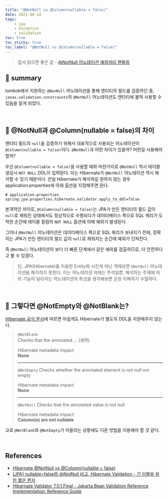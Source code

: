```yaml
---
title: "@NotNull vs @Column(nullable = false)"
date: 2021-08-24
tags:
    - jpa
    - exception
    - validation
toc: true
toc_sticky: true 
toc_label: "@NotNull vs @Column(nullable = false)"
---
```


> 앞서 읽으면 좋은 글 - [@NotNull 어노테이션 예외처리 핸들링](https://hyeon9mak.github.io/not-null-annotation-exception-handling)

## 📓 summary
lombok에서 지원하는 `@NonNull` 어노테이션을 통해 엔티티의 필드를 검증하던 중, `javax.validation.constraints`의 `@NotNull` 어노테이션도 엔티티에 붙여 사용할 수 있음을 알게 되었다.

<br>

## 📓 @NotNull과 @Column(nullable = false)의 차이
엔티티 필드의 `null`을 검증하기 위해서 대표적으로 사용되는 어노테이션이 `@Column(nullable = false)`이다.
`@NotNull`과 어떤 차이가 있을까? 어떤걸 사용해야할까?

우선 `@Column(nullable = false)`을 사용할 때와 마찬가지로 `@NotNull` 역시 테이블 생성시 `NOT NULL` DDL이 입력된다. 이는 Hibernate가 `@NotNull` 어노테이션 역시 해석할 수 있기 때문이다.
만일 Hibernate가 해석하길 원하지 않는 경우 application.properties에 아래 옵션을 지정해주면 된다.

```
# application.properties
spring.jpa.properties.hibernate.validator.apply_to_ddl=false
```

본격적인 차이로, `@Column(nullable = false)`는 JPA가 만든 엔티티의 필드 값이 `null`로 채워진 상태에서도 
정상적으로 수행되다가 데이터베이스 쪽으로 SQL 쿼리가 도착한 순간에 테이블 컬럼의 `NOT NULL` 옵션에 의해 예외가 발생된다.

그러나 `@NotNull` 어노테이션은 데이터베이스 쪽으로 SQL 쿼리가 보내지기 전에, 정확히는 JPA가 만든 엔티티의 필드 값이 `null`로 채워지는 순간에 예외가 던져진다.

즉 `@NotNull` 어노테이션이 보다 더 빠른 단계에서 같은 예외를 검출하므로, 더 안전하다고 볼 수 있겠다.

> 단, JPA(Hibernate)를 이용한 Entity화 시킨게 아닌 객체라면 `@NotNull` 어노테이션을 해석하지 못한다.
이는 어노테이션 자체는 주석일뿐, 해석하는 주체에 따라 기능이 달라지는 어노테이션의 특성을 생각해보면 곧장 이해하기 수월하다.


<br>

## 📓 그렇다면 @NotEmpty와 @NotBlank는?
[Hibernate 공식 문서](https://docs.jboss.org/hibernate/stable/validator/reference/en-US/html_single/#preface)에 따르면 아쉽게도 Hibernate가 별도의 DDL을 지원해주지 않는다. 

> `@NotBlank`  
> Checks that the annotated ... (생략)
> 
> Hibernate metadata impact  
> **None**
> 
> ---
> 
> `@NotEmpty`
> Checks whether the annotated element is not null nor empty
>
> Hibernate metadata impact  
> **None**
> 
> ---
>
> `@NotNull`
> Checks that the annotated value is not null
>
> Hibernate metadata impact  
> **Column(s) are not nullable**

고로 `@NotBlank`와 `@NotEmpty`가 어울리는 상황에도 다른 방법을 이용해야 할 것 같다.

<br>

## References
- [Hibernate @NotNull vs @Column(nullable = false)](https://www.baeldung.com/hibernate-notnull-vs-nullable)
- [[JPA] nullable=false와 @NotNull 비교, Hibernate Validation - 긴 이별을 위한 짧은 편지](https://kafcamus.tistory.com/15)
- [Hibernate Validator 7.0.1.Final - Jakarta Bean Validation Reference Implementation: Reference Guide](https://docs.jboss.org/hibernate/stable/validator/reference/en-US/html_single/#preface)
